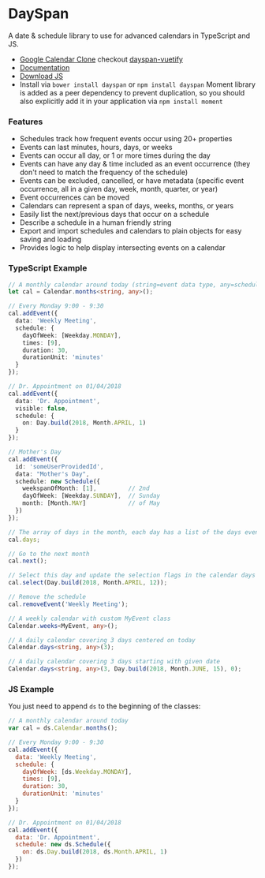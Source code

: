 # DaySpan

A date & schedule library to use for advanced calendars in TypeScript and JS.

- [Google Calendar Clone](https://clickermonkey.github.io/dayspan-vuetify/example/) checkout [dayspan-vuetify](https://github.com/ClickerMonkey/dayspan-vuetify)
- [Documentation](https://clickermonkey.github.io/dayspan/docs/)
- [Download JS](umd/dayspan.js)
- Install via `bower install dayspan` or `npm install dayspan` Moment library is added as a peer dependency to prevent duplication, so you should also explicitly add it in your application via `npm install moment` 

### Features

- Schedules track how frequent events occur using 20+ properties
- Events can last minutes, hours, days, or weeks
- Events can occur all day, or 1 or more times during the day
- Events can have any day & time included as an event occurrence (they don't need to match the frequency of the schedule)
- Events can be excluded, cancelled, or have metadata (specific event occurrence, all in a given day, week, month, quarter, or year)
- Event occurrences can be moved
- Calendars can represent a span of days, weeks, months, or years
- Easily list the next/previous days that occur on a schedule
- Describe a schedule in a human friendly string
- Export and import schedules and calendars to plain objects for easy saving and loading
- Provides logic to help display intersecting events on a calendar

### TypeScript Example

```typescript
// A monthly calendar around today (string=event data type, any=schedule metadata type)
let cal = Calendar.months<string, any>();

// Every Monday 9:00 - 9:30
cal.addEvent({
  data: 'Weekly Meeting',
  schedule: {
    dayOfWeek: [Weekday.MONDAY],
    times: [9],
    duration: 30,
    durationUnit: 'minutes'
  }
});

// Dr. Appointment on 01/04/2018
cal.addEvent({
  data: 'Dr. Appointment',
  visible: false,
  schedule: {
    on: Day.build(2018, Month.APRIL, 1)
  }
});

// Mother's Day
cal.addEvent({
  id: 'someUserProvidedId',
  data: "Mother's Day",
  schedule: new Schedule({
    weekspanOfMonth: [1],         // 2nd
    dayOfWeek: [Weekday.SUNDAY],  // Sunday
    month: [Month.MAY]            // of May
  })
});

// The array of days in the month, each day has a list of the days events.
cal.days;

// Go to the next month
cal.next();

// Select this day and update the selection flags in the calendar days
cal.select(Day.build(2018, Month.APRIL, 12));

// Remove the schedule
cal.removeEvent('Weekly Meeting');

// A weekly calendar with custom MyEvent class
Calendar.weeks<MyEvent, any>();

// A daily calendar covering 3 days centered on today
Calendar.days<string, any>(3);

// A daily calendar covering 3 days starting with given date
Calendar.days<string, any>(3, Day.build(2018, Month.JUNE, 15), 0);
```

### JS Example

You just need to append `ds` to the beginning of the classes:

```javascript
// A monthly calendar around today
var cal = ds.Calendar.months();

// Every Monday 9:00 - 9:30
cal.addEvent({
  data: 'Weekly Meeting',
  schedule: {
    dayOfWeek: [ds.Weekday.MONDAY],
    times: [9],
    duration: 30,
    durationUnit: 'minutes'
  }
});

// Dr. Appointment on 01/04/2018
cal.addEvent({
  data: 'Dr. Appointment',
  schedule: new ds.Schedule({
    on: ds.Day.build(2018, ds.Month.APRIL, 1)
  })
});
```
